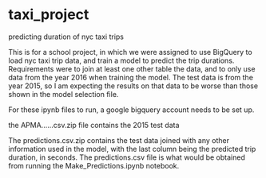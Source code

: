 # taxi_project
predicting duration of nyc taxi trips

This is for a school project, in which we were assigned to use BigQuery to load nyc taxi trip data, and train a model to predict the trip durations.
Requirements were to join at least one other table the data, and to only use data from the year 2016 when training the model. 
The test data is from the year 2015, so I am expecting the results on that data to be worse than those shown in the model selection file. 

For these ipynb files to run, a google bigquery account needs to be set up.

the APMA......csv.zip file contains the 2015 test data

The predictions.csv.zip contains the test data joined with any other information used in the model, with the last column being the predicted trip duration, in seconds. The predictions.csv file is what would be obtained from running the Make_Predictions.ipynb notebook. 
